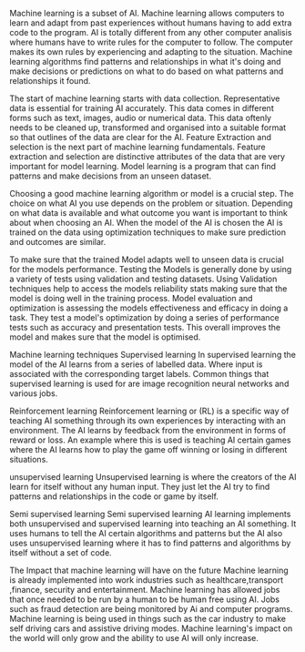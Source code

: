 
Machine learning is a subset of AI. Machine learning allows computers to learn and adapt from past experiences without humans having to add extra code to the program. 
AI is totally different from any other computer analisis where humans have to write rules for the computer to follow. 
The computer makes its own rules by experiencing and adapting to the situation. 
Machine learning algorithms find patterns and relationships in what it's doing and make decisions or predictions on what to do based on what patterns and relationships it found. 

The start of machine learning starts with data collection. Representative data is essential for training AI accurately. 
This data comes in different forms such as text, images, audio or numerical data. This data oftenly needs to be cleaned up, transformed and organised into a suitable format so that outlines of the data are clear for the AI.
Feature Extraction and selection is the next part of machine learning fundamentals. 
Feature extraction and selection are distinctive attributes of the data that are very important for model learning.
Model learning is a program that can find patterns and make decisions from an unseen dataset. 

Choosing a good machine learning algorithm or model is a crucial step. The choice on what AI you use depends on the problem or situation.
Depending on what data is available and what outcome you want is important to think about when choosing an AI. 
When the model of the AI is chosen the AI is trained on the data using optimization techniques to make sure prediction and outcomes are similar. 

To make sure that the trained Model adapts well to unseen data is crucial for the models performance. 
Testing the Models is generally done by using a variety of tests using validation and testing datasets. 
Using Validation techniques help to access the models reliability stats making sure that the model is doing well in the training process. 
Model evaluation and optimization is assessing the models effectiveness and efficacy in doing a task. 
They test a model's optimization by doing a series of performance tests such as accuracy and presentation tests. This overall improves the model and makes sure that the model is optimised. 

Machine learning techniques 
Supervised learning
In supervised learning the model of the AI learns from a series of labelled data. Where input is associated with the corresponding target labels. 
Common things that supervised learning is used for are image recognition neural networks and various jobs.  

Reinforcement learning 
Reinforcement learning or (RL) is a specific way of teaching AI something through its own experiences by interacting with an environment. 
The AI learns by feedback from the environment in forms of reward or loss. 
An example where this is used is teaching AI certain games where the AI learns how to play the game off winning or losing in different situations.

unsupervised learning
Unsupervised learning is where the creators of the AI learn for itself without any human input. 
They just let the AI try to find patterns and relationships in the code or game by itself.

Semi supervised learning 
Semi supervised learning AI learning implements both unsupervised and supervised learning into teaching an AI something. 
It uses humans to tell the AI certain algorithms and patterns but the AI also uses unsupervised learning where it has to find patterns and algorithms by itself without a set of code.  

 The Impact that machine learning will have on the future 
Machine learning is already implemented into work industries such as healthcare,transport ,finance, security and entertainment.
Machine learning has allowed jobs that once needed to be run by a human to be human free using AI.
Jobs such as fraud detection are being monitored  by Ai and computer programs. Machine learning is being used in things such as the car industry to make self driving cars and assistive driving modes.
Machine learning's impact on the world will only grow and the ability to use AI will only increase. 








